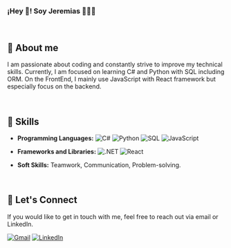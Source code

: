 <h3>¡Hey 👋! Soy Jeremias 👨🏻‍💻</h3>

<br>

## 👤 About me

<p> I am passionate about coding and constantly strive to improve my technical skills. Currently, I am focused on learning C# and Python with SQL including ORM. On the FrontEnd, I mainly use JavaScript with React framework but especially focus on the backend. </p>

<br>

## 🌟 Skills

- **Programming Languages:** 
  ![C#](https://img.shields.io/badge/-C%23-239120?style=flat-square&logo=c-sharp&logoColor=white)
  ![Python](https://img.shields.io/badge/-Python-3776AB?style=flat-square&logo=python&logoColor=white)
  ![SQL](https://img.shields.io/badge/-SQL-4479A1?style=flat-square&logo=Microsoft-SQL-Server&logoColor=white)
  ![JavaScript](https://img.shields.io/badge/-JavaScript-F7DF1E?style=flat-square&logo=javascript&logoColor=black)
  
- **Frameworks and Libraries:** 
  ![.NET](https://img.shields.io/badge/-.NET-512BD4?style=flat-square&logo=.net&logoColor=white)
  ![React](https://img.shields.io/badge/-React-61DAFB?style=flat-square&logo=react&logoColor=black)
  
- **Soft Skills:** Teamwork, Communication, Problem-solving.

<br>

## 💬 Let's Connect

If you would like to get in touch with me, feel free to reach out via email or LinkedIn.

[![Gmail](https://img.shields.io/badge/-Gmail-D14836?style=flat-square&logo=gmail&logoColor=white)](jeremiaserba7894@gmail.com)
[![LinkedIn](https://img.shields.io/badge/-LinkedIn-0077B5?style=flat-square&logo=linkedin&logoColor=white&link=https://www.linkedin.com/in/jeremiaserba/)](https://www.linkedin.com/in/jeremiaserba/)

